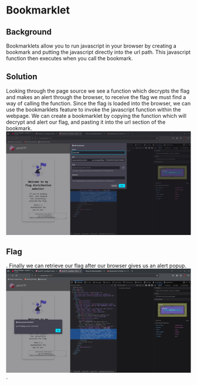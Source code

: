 # Bookmarklet

## Background

Bookmarklets allow you to run javascript in your browser by creating a bookmark and putting the javascript directly into the url path.
This javascript function then executes when you call the bookmark. 


## Solution

Looking through the page source we see a function which decrypts the flag and makes an alert through the browser, to receive the flag we must find
a way of calling the function. Since the flag is loaded into the browser, we can use the bookmarklets feature to invoke the javascript function within 
the webpage. We can create a bookmarklet by copying the function which will decrypt and alert our flag, and pasting it into the url section of the bookmark. 
![Bookmarklet Image](bookmarklet.png) 


## Flag
. 
Finally we can retrieve our flag after our browser gives us an alert popup. ![Flag](flag.png)
.
